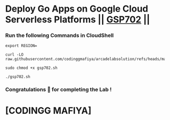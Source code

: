# Deploy Go Apps on Google Cloud Serverless Platforms || [GSP702](https://www.cloudskillsboost.google/focuses/10532?parent=catalog) ||

### Run the following Commands in CloudShell

```
export REGION=
```
```
curl -LO raw.githubusercontent.com/codinggmafiya/arcadelabsolution/refs/heads/main/Deploy%20Go%20Apps%20on%20Google%20Cloud%20Serverless%20Platforms/gsp702.sh

sudo chmod +x gsp702.sh

./gsp702.sh
```

### Congratulations 🎉 for completing the Lab !

# [CODINGG MAFIYA]
